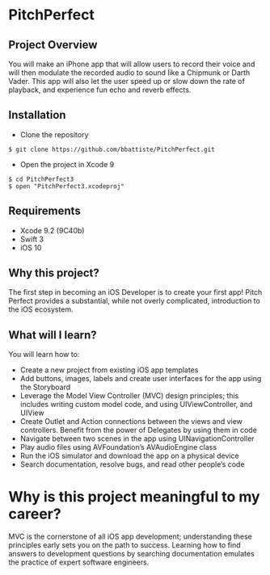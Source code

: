 # PitchPerfect

## Project Overview

You will make an iPhone app that will allow users to record their voice and will then modulate the recorded audio to sound like a Chipmunk or Darth Vader. This app will also let the user speed up or slow down the rate of playback, and experience fun echo and reverb effects.

## Installation
- Clone the repository
```
$ git clone https://github.com/bbattiste/PitchPerfect.git
```
- Open the project in Xcode 9
```
$ cd PitchPerfect3
$ open "PitchPerfect3.xcodeproj"
```

## Requirements
- Xcode 9.2 (9C40b)
- Swift 3
- iOS 10

## Why this project?

The first step in becoming an iOS Developer is to create your first app! Pitch Perfect provides a substantial, while not overly complicated, introduction to the iOS ecosystem.

## What will I learn?

You will learn how to:

<ul>
<li>Create a new project from existing iOS app templates</li>
<li>Add buttons, images, labels and create user interfaces for the app using the Storyboard</li>
<li>Leverage the Model View Controller (MVC) design principles; this includes writing custom model code, and using UIViewController, and UIView</li>
<li>Create Outlet and Action connections between the views and view controllers. Benefit from the power of Delegates by using them in code</li>
<li>Navigate between two scenes in the app using UINavigationController</li>
<li>Play audio files using AVFoundation’s AVAudioEngine class</li>
<li>Run the iOS simulator and download the app on a physical device</li>
<li>Search documentation, resolve bugs, and read other people’s code</li>
</ul>
  
# Why is this project meaningful to my career?

MVC is the cornerstone of all iOS app development; understanding these principles early sets you on the path to success. Learning how to find answers to development questions by searching documentation emulates the practice of expert software engineers.
  
  

